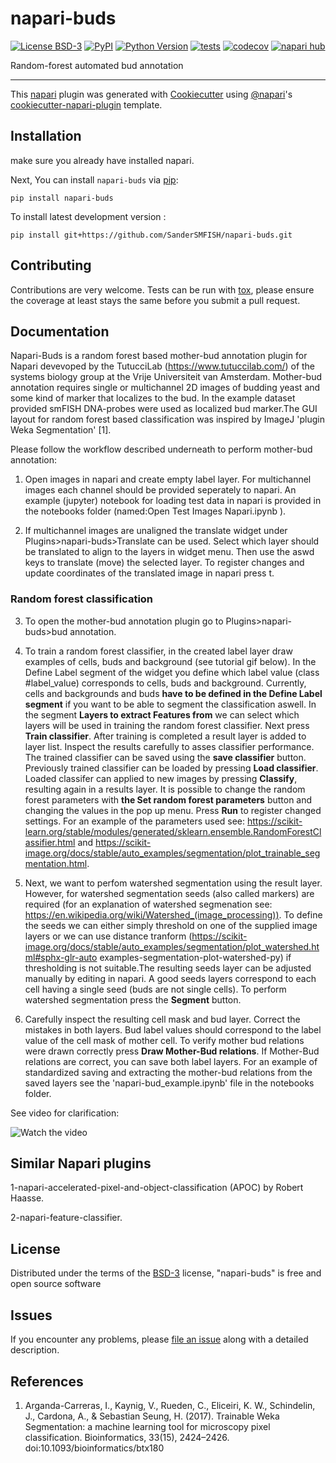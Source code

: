 # napari-buds

[![License BSD-3](https://img.shields.io/pypi/l/napari-buds.svg?color=green)](https://github.com/SanderSMFISH/napari-buds/raw/main/LICENSE)
[![PyPI](https://img.shields.io/pypi/v/napari-buds.svg?color=green)](https://pypi.org/project/napari-buds)
[![Python Version](https://img.shields.io/pypi/pyversions/napari-buds.svg?color=green)](https://python.org)
[![tests](https://github.com/SanderSMFISH/napari-buds/workflows/tests/badge.svg)](https://github.com/SanderSMFISH/napari-buds/actions)
[![codecov](https://codecov.io/gh/SanderSMFISH/napari-buds/branch/main/graph/badge.svg)](https://codecov.io/gh/SanderSMFISH/napari-buds)
[![napari hub](https://img.shields.io/endpoint?url=https://api.napari-hub.org/shields/napari-buds)](https://napari-hub.org/plugins/napari-buds)

Random-forest automated bud annotation

----------------------------------

This [napari] plugin was generated with [Cookiecutter] using [@napari]'s [cookiecutter-napari-plugin] template.

<!--
Don't miss the full getting started guide to set up your new package:
https://github.com/napari/cookiecutter-napari-plugin#getting-started

and review the napari docs for plugin developers:
https://napari.org/stable/plugins/index.html
-->

## Installation

make sure you already have installed napari. 

Next, You can install `napari-buds` via [pip]:

    pip install napari-buds



To install latest development version :

    pip install git+https://github.com/SanderSMFISH/napari-buds.git


## Contributing

Contributions are very welcome. Tests can be run with [tox], please ensure
the coverage at least stays the same before you submit a pull request.

## Documentation
Napari-Buds is a random forest based mother-bud annotation plugin for Napari devevoped by the TutucciLab (https://www.tutuccilab.com/) of the systems biology group at the Vrije Universiteit van Amsterdam. Mother-bud annotation requires single or multichannel 2D images of budding yeast and some kind of marker that localizes to the bud. In the example dataset provided smFISH DNA-probes were used as localized bud marker.The GUI layout for random forest based classification was inspired by ImageJ 'plugin Weka Segmentation' [1]. 

Please follow the workflow described underneath to perform mother-bud annotation:

1. Open images in napari and create empty label layer. For multichannel images each channel should be provided seperately to napari. An example (jupyter) notebook for loading test data in napari is provided in the notebooks folder (named:Open Test Images Napari.ipynb ). 
    
2. If multichannel images are unaligned the  translate widget under Plugins>napari-buds>Translate can be used. 
Select which layer should be translated to align to the layers in widget menu. Then use the aswd keys to translate (move) the selected layer. 
To register changes and update coordinates of the translated image in napari press t. 
    
### Random forest classification
3. To open the mother-bud annotation plugin go to Plugins>napari-buds>bud annotation.
    
4. To train a random forest classifier, in the created label layer draw examples of cells, buds and background (see tutorial gif below). 
In the Define Label segment of the widget you define which label value (class #label_value) corresponds to cells, buds and background. 
Currently, cells and backgrounds and buds **have to be defined in the Define Label segment**  if you want to be able to segment the classification aswell.
In the segment **Layers to extract Features from** we can select which layers will be used in training the random forest classifier. 
Next press **Train classifier**. After training is completed a result layer is added to layer list. 
Inspect the results carefully to asses classifier performance. The trained classifier can be saved using the **save classifier** button.
Previously trained classifier can be loaded by pressing **Load classifier**. Loaded classifer can applied to new images by pressing **Classify**, resulting again in a results layer.
It is possible to change the random forest parameters with **the Set random forest parameters** button and changing the values in the pop up menu.
Press **Run** to register changed settings. For an example of the parameters used see: 
https://scikit-learn.org/stable/modules/generated/sklearn.ensemble.RandomForestClassifier.html and 
https://scikit-image.org/docs/stable/auto_examples/segmentation/plot_trainable_segmentation.html. 
    
5. Next, we want to perfom watershed segmentation using the result layer. However, for watershed segmentation seeds (also called markers) are required
(for an explanation of watershed segmenation see: https://en.wikipedia.org/wiki/Watershed_(image_processing)). 
To define the seeds we can either simply threshold on one of the supplied image layers or we can use distance tranform (https://scikit-image.org/docs/stable/auto_examples/segmentation/plot_watershed.html#sphx-glr-auto   examples-segmentation-plot-watershed-py) if thresholding is not suitable.The resulting seeds layer can be adjusted manually by editing in napari.
A good seeds layers correspond to each cell having a single seed (buds are not single cells). To perform watershed segmentation press the **Segment** button.
    
6. Carefully inspect the resulting cell mask and bud layer. Correct the mistakes in both layers. 
Bud label values should correspond to the label value of the cell mask of mother cell. To verify mother bud relations were drawn correctly
press **Draw Mother-Bud relations**. If Mother-Bud relations are correct, you can save both label layers. 
For an example of standardized saving and extracting the mother-bud relations from the saved layers see the 'napari-bud_example.ipynb' file in the notebooks folder.


See video for clarification:

![Watch the video](https://github.com/SanderSMFISH/napari-buds/blob/main/videos/Napari_bud_gif.gif)

## Similar Napari plugins 

1-napari-accelerated-pixel-and-object-classification (APOC) by Robert Haasse.

2-napari-feature-classifier.

## License

Distributed under the terms of the [BSD-3] license,
"napari-buds" is free and open source software

## Issues

If you encounter any problems, please [file an issue] along with a detailed description.

[napari]: https://github.com/napari/napari
[Cookiecutter]: https://github.com/audreyr/cookiecutter
[@napari]: https://github.com/napari
[MIT]: http://opensource.org/licenses/MIT
[BSD-3]: http://opensource.org/licenses/BSD-3-Clause
[GNU GPL v3.0]: http://www.gnu.org/licenses/gpl-3.0.txt
[GNU LGPL v3.0]: http://www.gnu.org/licenses/lgpl-3.0.txt
[Apache Software License 2.0]: http://www.apache.org/licenses/LICENSE-2.0
[Mozilla Public License 2.0]: https://www.mozilla.org/media/MPL/2.0/index.txt
[cookiecutter-napari-plugin]: https://github.com/napari/cookiecutter-napari-plugin

[file an issue]: https://github.com/SanderSMFISH/napari-buds/issues

[napari]: https://github.com/napari/napari
[tox]: https://tox.readthedocs.io/en/latest/
[pip]: https://pypi.org/project/pip/
[PyPI]: https://pypi.org/

## References
1. Arganda-Carreras, I., Kaynig, V., Rueden, C., Eliceiri, K. W., Schindelin, J., Cardona, A., & Sebastian Seung, H. (2017). Trainable Weka Segmentation: a machine learning tool for microscopy pixel classification. Bioinformatics, 33(15), 2424–2426. doi:10.1093/bioinformatics/btx180
